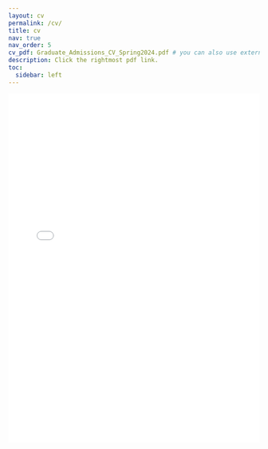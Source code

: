```yaml
---
layout: cv
permalink: /cv/
title: cv
nav: true
nav_order: 5
cv_pdf: Graduate_Admissions_CV_Spring2024.pdf # you can also use external links here
description: Click the rightmost pdf link.
toc:
  sidebar: left
---
```


<embed src="../assets/pdf/Graduate_Admissions_CV_Spring2024.pdf" width="100%" height="700px" type="application/pdf">
